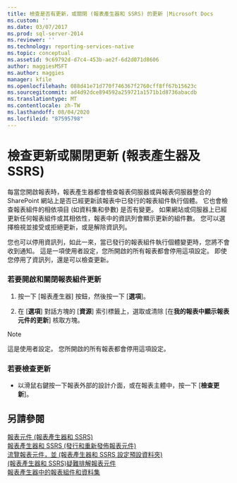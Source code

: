 ```yaml
---
title: 檢查是否有更新，或關閉 (報表產生器和 SSRS) 的更新 |Microsoft Docs
ms.custom: ''
ms.date: 03/07/2017
ms.prod: sql-server-2014
ms.reviewer: ''
ms.technology: reporting-services-native
ms.topic: conceptual
ms.assetid: 9c69792d-d7c4-453b-ae2f-6d2d071d8606
author: maggiesMSFT
ms.author: maggies
manager: kfile
ms.openlocfilehash: 088d41e71d770f746367f2760cff8ff67b15623c
ms.sourcegitcommit: ad4d92dce894592a259721a1571b1d8736abacdb
ms.translationtype: MT
ms.contentlocale: zh-TW
ms.lasthandoff: 08/04/2020
ms.locfileid: "87595798"
---
```

# <a name="check-for-updates-or-turn-updates-off-report-builder-and-ssrs"></a>檢查更新或關閉更新 (報表產生器及 SSRS)
  每當您開啟報表時，報表產生器都會檢查報表伺服器或與報表伺服器整合的 SharePoint 網站上是否已經更新該報表中已發行的報表組件執行個體。 它也會檢查報表組件的相依項目 (如資料集和參數) 是否有變更。 如果網站或伺服器上已經更新任何報表組件或其相依性，報表中的資訊列會顯示更新的組件數。 您可以選擇檢視並接受或拒絕更新，或是解除資訊列。  
  
 您也可以停用資訊列，如此一來，當已發行的報表組件執行個體變更時，您將不會收到通知。 這是一項使用者設定，您所開啟的所有報表都會停用這項設定。 即使您停用了資訊列，還是可以檢查更新。  
  
### <a name="to-turn-on-and-off-report-part-updates"></a>若要開啟和關閉報表組件更新  
  
1.  按一下 [報表產生器] 按鈕，然後按一下 [**選項**]。  
  
2.  在 [**選項**] 對話方塊的 [**資源**] 索引標籤上，選取或清除 [在**我的報表中顯示報表元件的更新**] 核取方塊。  
  
> [!NOTE]  
>  這是使用者設定。 您所開啟的所有報表都會停用這項設定。  
  
### <a name="to-check-for-updates"></a>若要檢查更新  
  
-   以滑鼠右鍵按一下報表外部的設計介面，或在報表主體中，按一下 [**檢查更新**]。  
  
## <a name="see-also"></a>另請參閱  
 [報表元件 &#40;報表產生器和 SSRS&#41;](report-parts-report-builder-and-ssrs.md)   
 [報表產生器和 SSRS &#40;發行和重新發佈報表元件&#41;](report-design/publish-and-republish-report-parts-report-builder-and-ssrs.md)   
 [流覽報表元件，並 &#40;報表產生器和 SSRS 設定預設資料夾&#41;](report-design/browse-for-report-parts-and-set-a-default-folder-report-builder-and-ssrs.md)   
 [&#40;報表產生器和 SSRS&#41;疑難排解報表元件](../../2014/reporting-services/troubleshoot-report-parts-report-builder-and-ssrs.md)   
 [報表產生器中的報表組件和資料集](report-data/report-parts-and-datasets-in-report-builder.md)  
  
  
